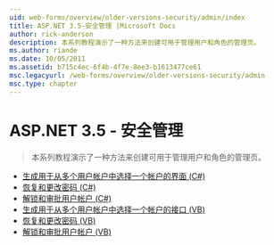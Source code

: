 ```yaml
---
uid: web-forms/overview/older-versions-security/admin/index
title: ASP.NET 3.5-安全管理 |Microsoft Docs
author: rick-anderson
description: 本系列教程演示了一种方法来创建可用于管理用户和角色的管理页。
ms.author: riande
ms.date: 10/05/2011
ms.assetid: b715c4ec-6f4b-4f7e-8ee3-b1613477ce61
msc.legacyurl: /web-forms/overview/older-versions-security/admin
msc.type: chapter
---
```

<a name="aspnet-35---security-administration"></a>ASP.NET 3.5 - 安全管理
====================
> 本系列教程演示了一种方法来创建可用于管理用户和角色的管理页。


- [生成用于从多个用户帐户中选择一个帐户的界面 (C#)](building-an-interface-to-select-one-user-account-from-many-cs.md)
- [恢复和更改密码 (C#)](recovering-and-changing-passwords-cs.md)
- [解锁和审批用户帐户 (C#)](unlocking-and-approving-user-accounts-cs.md)
- [生成用于从多个用户帐户中选择一个帐户的接口 (VB)](building-an-interface-to-select-one-user-account-from-many-vb.md)
- [恢复和更改密码 (VB)](recovering-and-changing-passwords-vb.md)
- [解锁和审批用户帐户 (VB)](unlocking-and-approving-user-accounts-vb.md)
